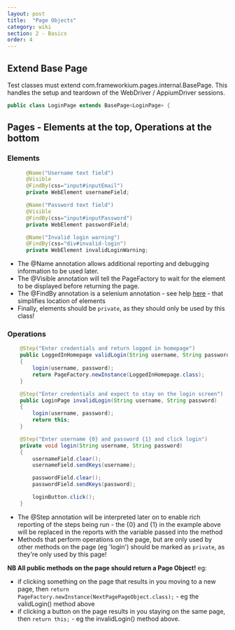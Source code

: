 ```yaml
---
layout: post
title:  "Page Objects"
category: wiki
section: 2 - Basics
order: 4
---
```


## Extend Base Page

Test classes must extend com.frameworkium.pages.internal.BasePage. This handles the setup and teardown of the WebDriver / AppiumDriver sessions.

```java
public class LoginPage extends BasePage<LoginPage> {
```

## Pages - Elements at the top, Operations at the bottom

### Elements

```java
	  @Name("Username text field")
	  @Visible
	  @FindBy(css="input#inputEmail")
	  private WebElement usernameField;

	  @Name("Password text field")
	  @Visible
	  @FindBy(css="input#inputPassword")
	  private WebElement passwordField;

	  @Name("Invalid login warning")
	  @FindBy(css="div#invalid-login")
	  private WebElement invalidLoginWarning;
```

- The @Name annotation allows additional reporting and debugging information to be used later.
- The @Visible annotation will tell the PageFactory to wait for the element to be displayed before returning the page.
- The @FindBy annotation is a selenium annotation - see help [here](https://selenium.googlecode.com/git/docs/api/java/org/openqa/selenium/support/FindBy.html) - that simplifies location of elements
- Finally, elements should be `private`, as they should only be used by this class!

### Operations

```java
	@Step("Enter credentials and return logged in homepage")
	public LoggedInHomepage validLogin(String username, String password)
	{
		login(username, password);
		return PageFactory.newInstance(LoggedInHomepage.class);
	}

	@Step("Enter credentials and expect to stay on the login screen")
	public LoginPage invalidLogin(String username, String password)
	{
		login(username, password);
		return this;
	}

	@Step("Enter username {0} and password {1} and click login")
	private void login(String username, String password)
	{
		usernameField.clear();
		usernameField.sendKeys(username);

		passwordField.clear();
		passwordField.sendKeys(password);

		loginButton.click();
	}
```

- The @Step annotation will be interpreted later on to enable rich reporting of the steps being run - the {0} and {1} in the example above will be replaced in the reports with the variable passed into the method
- Methods that perform operations on the page, but are only used by other methods on the page (eg 'login') should be marked as `private`, as they're only used by this page!

**NB All public methods on the page should return a Page Object!**
eg:

* if clicking something on the page that results in you moving to a new page, then `return PageFactory.newInstance(NextPagePageObject.class);` - eg the validLogin() method above
* if clicking a button on the page results in you staying on the same page, then `return this;` - eg the invalidLogin() method above.